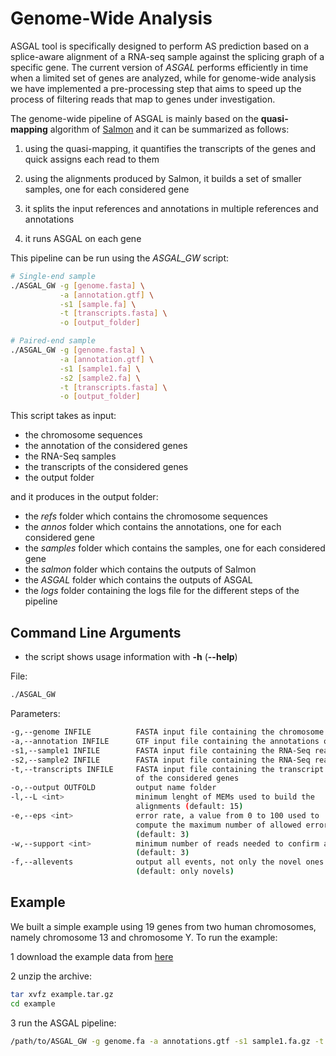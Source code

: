 [//]: # (Comment)
# Genome-Wide Analysis

ASGAL tool is specifically designed to perform AS prediction based on
a splice-aware alignment of a RNA-seq sample against the splicing
graph of a specific gene. The current version of _ASGAL_ performs
efficiently in time when a limited set of genes are analyzed, while
for genome-wide analysis we have implemented a pre-processing step
that aims to speed up the process of filtering reads that map to genes
under investigation.

The genome-wide pipeline of ASGAL is mainly based on the **quasi-mapping**
algorithm of [Salmon](https://combine-lab.github.io/salmon/) and it
can be summarized as follows:

1. using the quasi-mapping, it quantifies the transcripts of the genes
and quick assigns each read to them

2. using the alignments produced by Salmon, it builds a set of
smaller samples, one for each considered gene

3. it splits the input references and annotations in multiple references and annotations

4. it runs ASGAL on each gene 

This pipeline can be run using the _ASGAL_GW_ script:
```bash
# Single-end sample
./ASGAL_GW -g [genome.fasta] \
           -a [annotation.gtf] \
           -s1 [sample.fa] \
           -t [transcripts.fasta] \
           -o [output_folder]

# Paired-end sample 
./ASGAL_GW -g [genome.fasta] \
           -a [annotation.gtf] \
           -s1 [sample1.fa] \
           -s2 [sample2.fa] \
           -t [transcripts.fasta] \
           -o [output_folder]
```

This script takes as input:
* the chromosome sequences
* the annotation of the considered genes
* the RNA-Seq samples
* the transcripts of the considered genes
* the output folder

and it produces in the output folder:
* the _refs_ folder which contains the chromosome sequences
* the _annos_ folder which contains the annotations, one for each considered gene
* the _samples_ folder which contains the samples, one for each considered gene
* the _salmon_ folder which contains the outputs of Salmon
* the _ASGAL_ folder which contains the outputs of ASGAL
* the _logs_ folder containing the logs file for the different steps of the pipeline

## Command Line Arguments
* the script shows usage information with **-h** (**\-\-help**)

File:
```bash
./ASGAL_GW
```
Parameters:
```bash
-g,--genome INFILE          FASTA input file containing the chromosome sequences
-a,--annotation INFILE      GTF input file containing the annotations of considered genes
-s1,--sample1 INFILE        FASTA input file containing the RNA-Seq reads (sample 1)
-s2,--sample2 INFILE        FASTA input file containing the RNA-Seq reads (sample 2)
-t,--transcripts INFILE     FASTA input file containing the transcript sequences
                            of the considered genes
-o,--output OUTFOLD         output name folder
-l,--L <int>                minimum lenght of MEMs used to build the
                            alignments (default: 15)
-e,--eps <int>              error rate, a value from 0 to 100 used to
                            compute the maximum number of allowed errors
                            (default: 3)
-w,--support <int>          minimum number of reads needed to confirm an event
                            (default: 3)
-f,--allevents              output all events, not only the novel ones
                            (default: only novels)
```

## Example
We built a simple example using 19 genes from two human chromosomes, namely chromosome 13 and chromosome Y. To run the example:

1 download the example data from [here]()

2 unzip the archive:
```bash
tar xvfz example.tar.gz
cd example
```
3 run the ASGAL pipeline:
```bash
/path/to/ASGAL_GW -g genome.fa -a annotations.gtf -s1 sample1.fa.gz -t transcripts.fa.gz -o ./outFold
```